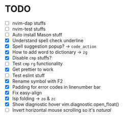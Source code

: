 # TODO

- [ ] nvim-dap stuffs
- [ ] nvim-test stuffs
- [ ] Auto install Mason stuff
- [x] Understand spell check underline
- [x] Spell suggestion popup? -> `code_action`
- [x] How to add word to dictionary -> `zg`
- [x] Disable `cmp` stuffs?
- [ ] Test `cmp` `rg` functionality
- [x] Get prettier to work
- [ ] Test eslint stuff
- [x] Rename symbol with F2
- [x] Padding for error codes in linenumber bar
- [x] Fix easy-align
- [x] lsp folding -> `zo` & `zc`
- [x] Show diagnostic hover vim.diagnostic.open_float()
- [ ] Invert horizontal mouse scrolling so it's _natural_
